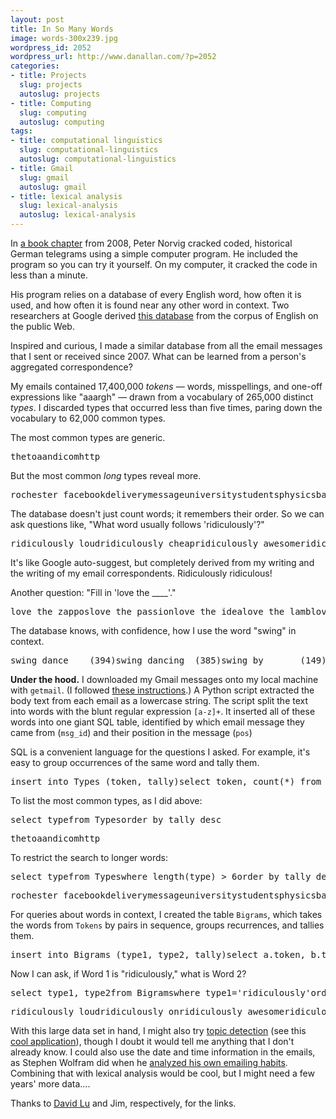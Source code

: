 ```yaml
---
layout: post
title: In So Many Words
image: words-300x239.jpg
wordpress_id: 2052
wordpress_url: http://www.danallan.com/?p=2052
categories:
- title: Projects
  slug: projects
  autoslug: projects
- title: Computing
  slug: computing
  autoslug: computing
tags:
- title: computational linguistics
  slug: computational-linguistics
  autoslug: computational-linguistics
- title: Gmail
  slug: gmail
  autoslug: gmail
- title: lexical analysis
  slug: lexical-analysis
  autoslug: lexical-analysis
---
```


In [a book chapter](http://norvig.com/ngrams/) from 2008, Peter Norvig cracked coded, historical German telegrams using a simple computer program. He included the program so you can try it yourself. On my computer, it cracked the code in less than a minute.

His program relies on a database of every English word, how often it is used, and how often it is found near any other word in context. Two researchers at Google derived [this database](http://www.ldc.upenn.edu/Catalog/CatalogEntry.jsp?catalogId=LDC2006T13) from the corpus of English on the public Web.

Inspired and curious, I made a similar database from all the email messages that I sent or received since 2007. What can be learned from a person's aggregated correspondence?

My emails contained 17,400,000 _tokens_ — words, misspellings, and one-off expressions like "aaargh" — drawn from a vocabulary of 265,000 distinct _types_. I discarded types that occurred less than five times, paring down the vocabulary to 62,000 common types.

The most common types are generic.
<pre class="brush: plain">thetoaandicomhttp</pre>
But the most common _long_ types reveal more.
<pre class="brush: plain">rochester facebookdeliverymessageuniversitystudentsphysicsbaltimoresubjecthopkins</pre>
The database doesn't just count words; it remembers their order. So we can ask questions like, "What word usually follows 'ridiculously'?"
<pre class="brush: plain">ridiculously loudridiculously cheapridiculously awesomeridiculously ridiculousridiculously hot</pre>
It's like Google auto-suggest, but completely derived from my writing and the writing of my email correspondents. Ridiculously ridiculous!

Another question: "Fill in 'love the ____'."
<pre class="brush: plain">love the zapposlove the passionlove the idealove the lamblove the pictureslove the sideburns</pre>
The database knows, with confidence, how I use the word "swing" in context.
<pre class="brush: plain">swing dance    (394)swing dancing  (385)swing by       (149)swing in        (74)</pre>
**Under the hood.** I downloaded my Gmail messages onto my local machine with ``getmail``. (I followed [these instructions](http://datalinkcontrol.net/dlc/content/gmail-backup-getmail).) A Python script extracted the body text from each email as a lowercase string. The script split the text into words with the blunt regular expression ``[a-z]+``. It inserted all of these words into one giant SQL table, identified by which email message they came from (``msg_id``) and their position in the message (``pos``)

SQL is a convenient language for the questions I asked. For example, it's easy to group occurrences of the same word and tally them.
<pre class="brush: sql">insert into Types (token, tally)select token, count(*) from Tokensgroup by token</pre>
To list the most common types, as I did above:
<pre class="brush: sql">select typefrom Typesorder by tally desc</pre><pre class="brush: plain">thetoaandicomhttp</pre>
To restrict the search to longer words:
<pre class="brush: sql">select typefrom Typeswhere length(type) &gt; 6order by tally desc</pre><pre class="brush: plain">rochester facebookdeliverymessageuniversitystudentsphysicsbaltimoresubjecthopkins</pre>
For queries about words in context, I created the table ``Bigrams``, which takes the words from ``Tokens`` by pairs in sequence, groups recurrences, and tallies them.
<pre class="brush: sql">insert into Bigrams (type1, type2, tally)select a.token, b.token, count(*)from Tokens a join Tokens b where a.msg_id=b.msg_id and b.pos=1+a.posgroup by a.token, b.token</pre>
Now I can ask, if Word 1 is "ridiculously," what is Word 2?
<pre class="brush: sql">select type1, type2from Bigramswhere type1=&#039;ridiculously&#039;order by tally desc</pre><pre class="brush: plain">ridiculously loudridiculously onridiculously awesomeridiculously ridiculousridiculously hot</pre>
With this large data set in hand, I might also try [topic detection](http://en.wikipedia.org/wiki/Latent_Dirichlet_allocation) (see this [cool application](http://blog.echen.me/2011/06/27/topic-modeling-the-sarah-palin-emails/)), though I doubt it would tell me anything that I don't already know. I could also use the date and time information in the emails, as Stephen Wolfram did when he [analyzed his own emailing habits](http://blog.stephenwolfram.com/2012/03/the-personal-analytics-of-my-life/). Combining that with lexical analysis would be cool, but I might need a few years' more data....

Thanks to [David Lu](http://www.probablydavid.com) and Jim, respectively, for the links.
